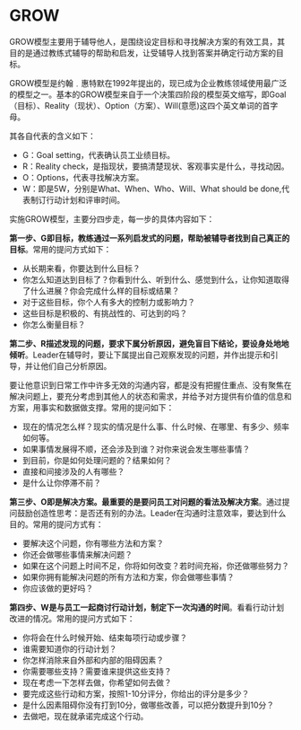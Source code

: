 # GROW



GROW模型主要用于辅导他人，是围绕设定目标和寻找解决方案的有效工具，其目的是通过教练式辅导的帮助和启发，让受辅导人找到答案并确定行动方案的目标。

GROW模型是约翰﹒惠特默在1992年提出的，现已成为企业教练领域使用最广泛的模型之一。基本的GROW模型来自于一个决策四阶段的模型英文缩写，即Goal（目标）、Reality（现状）、Option（方案）、Will(意愿)这四个英文单词的首字母。

其各自代表的含义如下：

* G：Goal setting，代表确认员工业绩目标。
* R：Reality check，是指现状，要搞清楚现状、客观事实是什么，寻找动因。
* O：Options，代表寻找解决方案。
* W：即是5W，分别是What、When、Who、Will、What should be done,代表制订行动计划和评审时间。

实施GROW模型，主要分四步走，每一步的具体内容如下：

**第一步、G即目标，教练通过一系列启发式的问题，帮助被辅导者找到自己真正的目标**。常用的提问方式如下：

* 从长期来看，你要达到什么目标？
* 你怎么知道达到目标了？你看到什么、听到什么、感觉到什么，让你知道取得了什么进展？你会完成什么样的目标或结果？
* 对于这些目标，你个人有多大的控制力或影响力？
* 这些目标是积极的、有挑战性的、可达到的吗？
* 你怎么衡量目标？

**第二步、R描述发现的问题，要求下属分析原因，避免盲目下结论，要设身处地地倾听**。Leader在辅导时，要让下属提出自己观察发现的问题，并作出提示和引导，并让他们自己分析原因。

要让他意识到日常工作中许多无效的沟通内容，都是没有把握住重点、没有聚焦在解决问题上，要充分考虑到其他人的状态和需求，并给予对方提供有价值的信息和方案，用事实和数据做支撑。常用的提问如下：

* 现在的情况怎么样？现实的情况是什么事、什么时候、在哪里、有多少、频率如何等。
* 如果事情发展得不顺，还会涉及到谁？对你来说会发生哪些事情？
* 到目前，你是如何处理问题的？结果如何？
* 直接和间接涉及的人有哪些？
* 是什么让你停滞不前？

**第三步、O即是解决方案。最重要的是要问员工对问题的看法及解决方案**。通过提问鼓励创造性思考：是否还有别的办法。Leader在沟通时注意效率，要达到什么目的。常用的提问方式有：

* 要解决这个问题，你有哪些方法和方案？
* 你还会做哪些事情来解决问题？
* 如果在这个问题上时间不足，你将如何改变？若时间充裕，你还做哪些努力？
* 如果你拥有能解决问题的所有方法和方案，你会做哪些事情？
* 你应该做的更好吗？

**第四步、W是与员工一起商讨行动计划，制定下一次沟通的时间**。看看行动计划改进的情况。常用的提问方式如下：

* 你将会在什么时候开始、结束每项行动或步骤？
* 谁需要知道你的行动计划？
* 你怎样消除来自外部和内部的阻碍因素？
* 你需要哪些支持？需要谁来提供这些支持？
* 现在考虑一下怎样去做，你希望如何去做？
* 要完成这些行动和方案，按照1-10分评分，你给出的评分是多少？
* 是什么因素阻碍你没有打到10分，做哪些改善，可以把分数提升到10分？
* 去做吧，现在就承诺完成这个行动。
